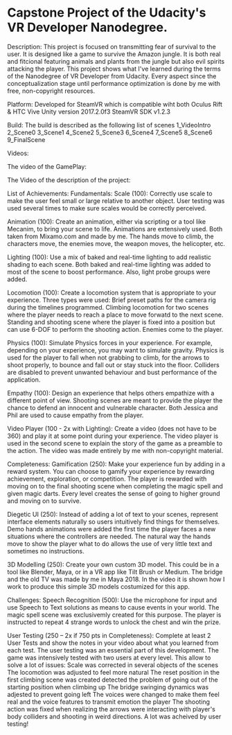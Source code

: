 # Capstone Project of the Udacity's VR Developer Nanodegree.

Description:
This project is focused on transmitting fear of survival to the user. It is designed like a game to survive the Amazon jungle. It is both real and fitcional featuring animals and plants
from the jungle but also evil spirits attacking the player. This project shows what I've learned during the terms of the Nanodegree of VR Developer from Udacity. Every aspect since the 
conceptualization stage until performance optimization is done by me with free, non-copyright resources.

Platform: Developed for SteamVR which is compatible wiht both Oculus Rift & HTC Vive
Unity version 2017.2.0f3
SteamVR SDK v1.2.3

Build: The build is described as the following list of scenes
1_VideoIntro
2_Scene0
3_Scene1
4_Scene2
5_Scene3
6_Scene4
7_Scene5
8_Scene6
9_FinalScene

Videos: 

The video of the GamePlay:

The Video of the description of the project:

List of Achievements:
Fundamentals:
Scale (100): Correctly use scale to make the user feel small or large relative to another object.
User testing was used several times to make sure scales would be correctly perceived.

Animation (100): Create an animation, either via scripting or a tool like Mecanim, to bring your scene to life.
Animations are extensively used. Both taken from Mixamo.com and made by me. The hands move to climb, the characters move, the enemies move, the weapon moves, the helicopter, etc.

Lighting (100): Use a mix of baked and real-time lighting to add realistic shading to each scene.
Both baked and real-time lighting was added to most of the scene to boost performance. Also, light probe groups were added.

Locomotion (100): Create a locomotion system that is appropriate to your experience.
Three types were used:
Brief preset paths for the camera rig during the timelines programmed.
Climbing locomotion for two scenes where the player needs to reach a place to move forwatd to the next scene.
Standing and shooting scene where the player is fixed into a position but can use 6-DOF to perform the shooting action. Enemies come to the player.

Physics (100): Simulate Physics forces in your experience. For example, depending on your experience, you may want to simulate gravity.
Physics is used for the player to fall when not grabbing to climb, for the arrows to shoot properly, to bounce and fall out or stay stuck into the floor.
Colliders are disabled to prevent unwanted behaviour and bust performance of the application.

Empathy (100): Design an experience that helps others empathize with a different point of view.
Shooting scenes are meant to provide the player the chance to defend an innocent and vulnerable character. Both Jessica and Phil are used to cause empathy from the player.

Video Player (100 - 2x with Lighting): Create a video (does not have to be 360) and play it at some point during your experience.
The video player is used in the second scene to explain the story of the game as a preamble to the action. The video was made entirely by me with non-copyright material.

Completeness:
Gamification (250): Make your experience fun by adding in a reward system. You can choose to gamify your experience by rewarding achievement, exploration, or competition.
The player is rewarded with moving on to the final shooting scene when completing the magic spell and given magic darts. 
Every level creates the sense of going to higher ground and moving on to survive.

Diegetic UI (250): Instead of adding a lot of text to your scenes, represent interface elements naturally so users intuitively find things for themselves.
Demo hands animations were added the first time the player faces a new situations where the controllers are needed.
The natural way the hands move to show the player what to do allows the use of very little text and sometimes no instructions.

3D Modelling (250): Create your own custom 3D model. This could be in a tool like Blender, Maya, or in a VR app like Tilt Brush or Medium.
The bridge and the old TV was made by me in Maya 2018. In the video it is shown how I work to produce this simple 3D models costumized for this app.

Challenges:
Speech Recognition (500): Use the microphone for input and use Speech to Text solutions as means to cause events in your world.
The magic spell scene was exclusivemly created for this purpose. The player is instructed to repeat 4 strange words to unlock the chest and win the prize.

User Testing (250 – 2x if 750 pts in Completeness): Complete at least 2 User Tests and show the notes in your video about what you learned from each test. 
The user testing was an essential part of this development. The game was intensively tested with two users at every level.
This allow to solve a lot of issues:
Scale was corrected in several objects of the scenes
The locomotion was adjusted to feel more natural
The reset position in the first climbing scene was created detected the problem of going out of the starting position when climbing up
The bridge swinging dynamics was adjested to prevent going left
The voices were changed to make them feel real and the voice features to transmit emotion the player
The shooting action was fixed when realizing the arrows were interacting with player's body colliders and shooting in weird directions.
A lot was acheived by user testing!